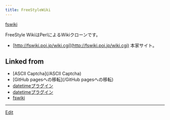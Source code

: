 ```yaml
---
title: FreeStyleWiki
---
```

[fswiki](/fswiki)



FreeStyle WikiはPerlによるWikiクローンです。

* [http://fswiki.poi.jp/wiki.cgi](http://fswiki.poi.jp/wiki.cgi) 本家サイト。




## Linked from

* [ASCII Captcha](/ASCII Captcha)
* [GitHub pagesへの移転](/GitHub pagesへの移転)
* [datetimeプラグイン](/datetimeプラグイン)
* [datetimeプラグイン](/datetimeプラグイン)
* [fswiki](/fswiki)


----

[Edit](https://github.com/vitroid/vitroid.github.io/edit/master/MD/FreeStyleWiki.md)

